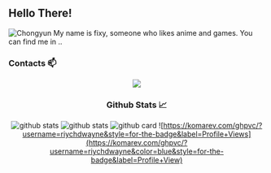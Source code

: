 ## Hello There!
![Chongyun](https://github.com/Fixy48/Fixy48/blob/main/2d6031fd-bcbd-43c2-8070-38e074087739.jpeg)
My name is fixy, someone who likes anime and games.
You can find me in ..

### Contacts 📫
<div align="center">
  <a href="https://instagram.com/unfamed.fixy"><img src="https://img.shields.io/badge/Instagram-E4405F?style=for-the-badge&logo=instagram&logoColor=white"></a>
  <a href="https://wa.me/6287824053927"<img src="https://img.shields.io/badge/WhatsApp-25D366?style=for-the-badge&logo=whatsapp&logoColor=white"></a>
  <a hhttps://github.com/riychdwayne](https://img.shields.io/badge/-GitHub-black?style=for-the-badge&logo=github)
</div>

### Github Stats 📈
![github stats](https://github-readme-stats.vercel.app/api/top-langs?username=Fixy48&theme=radical&layout=compact)
![github stats](https://github-readme-stats.vercel.app/api?username=Fixy48&show_icons=true&theme=radical)
![github card](https://github-readme-stats.vercel.app/api/pin/?username=Fixy48&repo=Clara-Bot&theme=radical)
![https://komarev.com/ghpvc/?username=riychdwayne&style=for-the-badge&label=Profile+Views](https://komarev.com/ghpvc/?username=riychdwayne&color=blue&style=for-the-badge&label=Profile+View)

